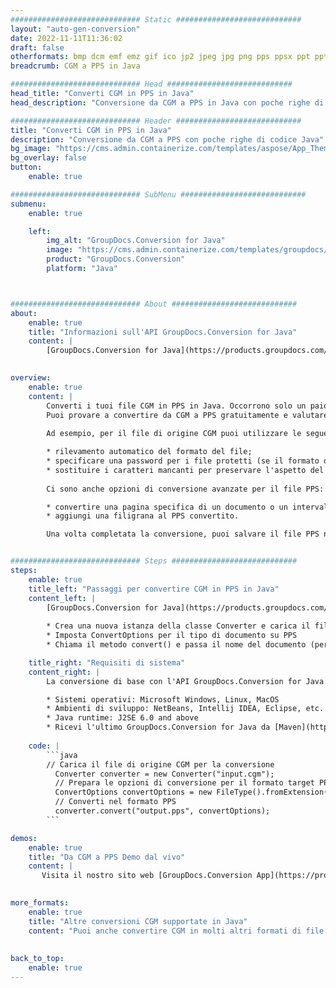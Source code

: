 ```yaml
---
############################# Static ############################
layout: "auto-gen-conversion"
date: 2022-11-11T11:36:02
draft: false
otherformats: bmp dcm emf emz gif ico jp2 jpeg jpg png pps ppsx ppt pptx psb psd svg svgz tga tif tiff webp wmf wmz
breadcrumb: CGM a PPS in Java

############################# Head ############################
head_title: "Converti CGM in PPS in Java"
head_description: "Conversione da CGM a PPS in Java con poche righe di codice. Converti oltre 160 formati di file utilizzando l'API di conversione dei documenti GroupDocs per Java"

############################# Header ############################
title: "Converti CGM in PPS in Java"
description: "Conversione da CGM a PPS con poche righe di codice Java"
bg_image: "https://cms.admin.containerize.com/templates/aspose/App_Themes/V3/images/bg/header1.png"
bg_overlay: false
button:
    enable: true

############################# SubMenu ############################
submenu:
    enable: true

    left:
        img_alt: "GroupDocs.Conversion for Java"
        image: "https://cms.admin.containerize.com/templates/groupdocs/images/product-logos/90x90-noborder/groupdocs-conversion-java.png"
        product: "GroupDocs.Conversion"
        platform: "Java"



############################# About ############################
about:
    enable: true
    title: "Informazioni sull'API GroupDocs.Conversion for Java"
    content: |
        [GroupDocs.Conversion for Java](https://products.groupdocs.com/conversion/java/) è un'API di conversione di formati di file avanzata per la conversione tra formati di immagini e documenti popolari come Microsoft Office, OpenDocument, PDF, HTML, e-mail, CAD. e molto altro ancora con poche righe di codice. L'API nativa rileva automaticamente i formati dei documenti originali e offre molte opzioni per personalizzare i documenti convertiti. Insieme alla funzione di estrazione delle informazioni da un documento, supporta anche la memorizzazione nella cache dei risultati della conversione sul disco locale per impostazione predefinita. Tuttavia, qualsiasi tipo di archiviazione della cache può essere supportato implementando le interfacce appropriate: Amazon S3, Dropbox, Google Drive, Windows Azure, Reddis o qualsiasi altro.
    

overview:
    enable: true
    content: |
        Converti i tuoi file CGM in PPS in Java. Occorrono solo un paio di righe di codice Java su qualsiasi piattaforma di tua scelta, come Windows, Linux, macOS.
        Puoi provare a convertire da CGM a PPS gratuitamente e valutare la qualità dei risultati della conversione. Insieme a semplici script di conversione file, puoi provare opzioni più sofisticate per caricare il file sorgente CGM e memorizzare l'output PPS. 
        
        Ad esempio, per il file di origine CGM puoi utilizzare le seguenti opzioni di caricamento:

        * rilevamento automatico del formato del file;
        * specificare una password per i file protetti (se il formato del file lo supporta);
        * sostituire i caratteri mancanti per preservare l'aspetto del documento.
        
        Ci sono anche opzioni di conversione avanzate per il file PPS:

        * convertire una pagina specifica di un documento o un intervallo di pagine;
        * aggiungi una filigrana al PPS convertito.

        Una volta completata la conversione, puoi salvare il file PPS nel tuo percorso file locale o in qualsiasi archivio di terze parti come FTP, Amazon S3, Google Drive, Dropbox ecc. Nota: per convertire CGM a PPS, non è necessario installare alcun software aggiuntivo, come MS Office, Open Office, Adobe Acrobat Reader ecc.


############################# Steps ############################
steps:
    enable: true
    title_left: "Passaggi per convertire CGM in PPS in Java"
    content_left: |
        [GroupDocs.Conversion for Java](https://products.groupdocs.com/conversion/java/) consente agli sviluppatori di convertire facilmente il file CGM in PPS con poche righe di codice.
        
        * Crea una nuova istanza della classe Converter e carica il file CGM con il percorso completo
        * Imposta ConvertOptions per il tipo di documento su PPS
        * Chiama il metodo convert() e passa il nome del documento (percorso completo) e il formato (PPS) come parametro

    title_right: "Requisiti di sistema"
    content_right: |
        La conversione di base con l'API GroupDocs.Conversion for Java può essere eseguita con poche righe di codice. Le nostre API sono supportate su tutte le principali piattaforme e sistemi operativi. Prima di eseguire il codice seguente, assicurati di avere i seguenti prerequisiti installati sul tuo sistema.

        * Sistemi operativi: Microsoft Windows, Linux, MacOS
        * Ambienti di sviluppo: NetBeans, Intellij IDEA, Eclipse, etc.
        * Java runtime: J2SE 6.0 and above
        * Ricevi l'ultimo GroupDocs.Conversion for Java da [Maven](https://repository.groupdocs.com/webapp/#/artifacts/browse/tree/General/repo/com/groupdocs/groupdocs-conversion)
         
    code: |
        ```java    
        // Carica il file di origine CGM per la conversione
          Converter converter = new Converter("input.cgm");
          // Prepara le opzioni di conversione per il formato target PPS
          ConvertOptions convertOptions = new FileType().fromExtension("pps").getConvertOptions();
          // Converti nel formato PPS
          converter.convert("output.pps", convertOptions);
        ```

demos:
    enable: true
    title: "Da CGM a PPS Demo dal vivo"
    content: |
       Visita il nostro sito web [GroupDocs.Conversion App](https://products.groupdocs.app/conversion/family) e prova subito la conversione da CGM a PPS. La demo gratuita ha i seguenti vantaggi
          

more_formats:
    enable: true
    title: "Altre conversioni CGM supportate in Java"
    content: "Puoi anche convertire CGM in molti altri formati di file. Si prega di consultare l'elenco di seguito."
       
       
back_to_top:
    enable: true
---
```

